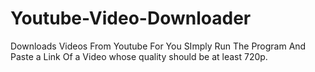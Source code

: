 # Youtube-Video-Downloader
Downloads Videos From Youtube For You
SImply Run The Program And Paste a Link Of a Video whose quality should be at least 720p.

